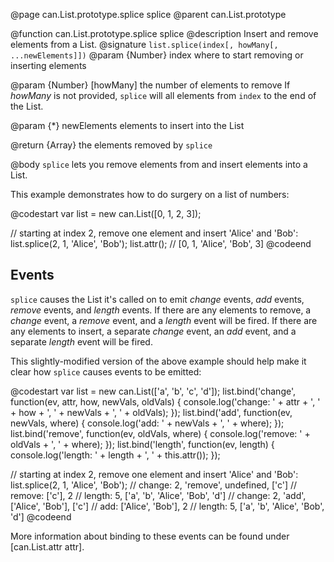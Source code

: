 @page can.List.prototype.splice splice
@parent can.List.prototype

@function can.List.prototype.splice splice
@description Insert and remove elements from a List.
@signature `list.splice(index[, howMany[, ...newElements]])`
@param {Number} index where to start removing or inserting elements

@param {Number} [howMany] the number of elements to remove
 If _howMany_ is not provided, `splice` will all elements from `index` to the end of the List.

@param {*} newElements elements to insert into the List

@return {Array} the elements removed by `splice`

@body
 `splice` lets you remove elements from and insert elements into a List.

 This example demonstrates how to do surgery on a list of numbers:

@codestart
 var list = new can.List([0, 1, 2, 3]);

 // starting at index 2, remove one element and insert 'Alice' and 'Bob':
 list.splice(2, 1, 'Alice', 'Bob');
 list.attr(); // [0, 1, 'Alice', 'Bob', 3]
@codeend

 ## Events

 `splice` causes the List it's called on to emit _change_ events,
 _add_ events, _remove_ events, and _length_ events. If there are
 any elements to remove, a _change_ event, a _remove_ event, and a
 _length_ event will be fired. If there are any elements to insert, a
 separate _change_ event, an _add_ event, and a separate _length_ event
 will be fired.

 This slightly-modified version of the above example should help
 make it clear how `splice` causes events to be emitted:

@codestart
 var list = new can.List(['a', 'b', 'c', 'd']);
 list.bind('change', function(ev, attr, how, newVals, oldVals) {
     console.log('change: ' + attr + ', ' + how + ', ' + newVals + ', ' + oldVals);
 });
 list.bind('add', function(ev, newVals, where) {
     console.log('add: ' + newVals + ', ' + where);
 });
 list.bind('remove', function(ev, oldVals, where) {
     console.log('remove: ' + oldVals + ', ' + where);
 });
 list.bind('length', function(ev, length) {
     console.log('length: ' + length + ', ' + this.attr());
 });

 // starting at index 2, remove one element and insert 'Alice' and 'Bob':
 list.splice(2, 1, 'Alice', 'Bob'); // change: 2, 'remove', undefined, ['c']
                                    // remove: ['c'], 2
                                    // length: 5, ['a', 'b', 'Alice', 'Bob', 'd']
                                    // change: 2, 'add', ['Alice', 'Bob'], ['c']
                                    // add: ['Alice', 'Bob'], 2
                                    // length: 5, ['a', 'b', 'Alice', 'Bob', 'd']
@codeend

 More information about binding to these events can be found under [can.List.attr attr].